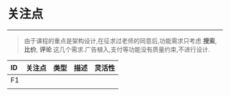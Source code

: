 # 关注点

---

> 由于课程的重点是架构设计,在征求过老师的同意后,功能需求只考虑 **搜索**, **比价**, **评论** 这几个需求.广告植入,支付等功能没有质量约束,不进行设计.

| ID | 关注点 | 类型 | 描述 | 灵活性 |
| :--- | :--- | :--- | :--- | :--- |
| F1 |  |  |  |  |
|  |  |  |  |  |



